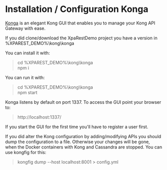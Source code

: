 # Installation / Configuration Konga

[Konga](https://pantsel.github.io/konga/) is an elegant Kong GUI that enables you to manage your Kong API Gateway with ease.  

If you did clone/download the XpaRestDemo project you have a version in %XPAREST_DEMO%\kong\konga  

You can install it with:   
> cd %XPAREST_DEMO%\kong\konga  
> npm i

You can run it with:
> cd %XPAREST_DEMO%\kong\konga  
> npm start

 Konga listens by default on port 1337. To access the GUI point your browser to:
 > http://localhost:1337/

If you start the GUI for the first time you'll have to register a user first.  

If you did alter the Kong configuration by adding/modifying APIs you should dump the configuration to a file. Otherwise your changes will be gone, when the Docker containers with Kong and Cassandra are stopped.
You can use kongfig for this:
> kongfig dump --host localhost:8001 > config.yml
